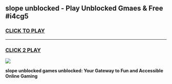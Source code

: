 
## slope unblocked - Play Unblocked Gmaes & Free #i4cg5
<h3>
<a href="https://premium.freeplayer.one?title=slope_unblocked&ref=03M">CLICK TO PLAY</a></h3>
<hr>

<h3>
<a href="https://premium.freeplayer.one?title=slope_unblocked&ref=03M">CLICK 2 PLAY</a>
  
</h3>

<a href="https://premium.freeplayer.one?title=slope_unblocked&ref=03M"><img src="https://clearcache.store/games.png"></a>


**slope unblocked games unblocked: Your Gateway to Fun and Accessible Online Gaming**
